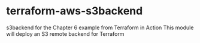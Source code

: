 # terraform-aws-s3backend
s3backend for the Chapter 6 example from Terraform in Action
This module will deploy an S3 remote backend for Terraform
